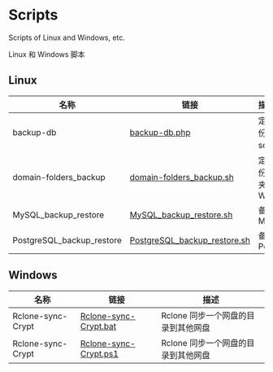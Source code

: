 # Scripts

Scripts of Linux and Windows, etc.

Linux 和 Windows 脚本

## Linux

| 名称                        | 链接                                                                 | 描述                     |
| ------------------------- | ------------------------------------------------------------------ |:---------------------- |
| backup-db                 | [backup-db.php](Linux/backup-db.php)                               | 定期自动备份MySQL到sql文件      |
| domain-folders_backup     | [domain-folders_backup.sh](Linux/domain-folders_backup.sh)         | 定期自动备份域名文件夹到本地和 WebDav |
| MySQL_backup_restore      | [MySQL_backup_restore.sh](Linux/MySQL_backup_restore.sh)           | 备份和恢复 MySQL            |
| PostgreSQL_backup_restore | [PostgreSQL_backup_restore.sh](Linux/PostgreSQL_backup_restore.sh) | 备份和恢复 PostgreSQL       |

## Windows

| 名称                | 链接                                                     | 描述                    |
| ----------------- | ------------------------------------------------------ | --------------------- |
| Rclone-sync-Crypt | [Rclone-sync-Crypt.bat](Windows/Rclone-sync-Crypt.bat) | Rclone 同步一个网盘的目录到其他网盘 |
| Rclone-sync-Crypt | [Rclone-sync-Crypt.ps1](Windows/Rclone-sync-Crypt.ps1) | Rclone 同步一个网盘的目录到其他网盘 |
